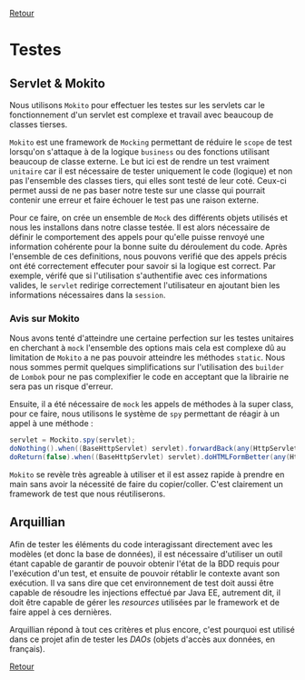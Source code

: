 [Retour](../README.md)


# Testes

## Servlet & Mokito

Nous utilisons `Mokito` pour effectuer les testes sur les servlets car le fonctionnement d'un servlet est complexe et travail avec beaucoup de classes tierses.

`Mokito` est une framework de `Mocking` permettant de réduire le `scope` de test lorsqu'on s'attaque à de la logique `business` ou des fonctions utilisant beaucoup de classe externe.
Le but ici est de rendre un test vraiment `unitaire` car il est nécessaire de tester uniquement le code (logique) et non pas l'ensemble des classes tiers, qui elles sont testé de leur coté.
Ceux-ci permet aussi de ne pas baser notre teste sur une classe qui pourrait contenir une erreur et faire échouer le test pas une raison externe.

Pour ce faire, on crée un ensemble de `Mock` des différents objets utilisés et nous les installons dans notre classe testée.
Il est alors nécessaire de définir le comportement des appels pour qu'elle puisse renvoyé une information cohérente pour la bonne suite du déroulement du code.
Après l'ensemble de ces definitions, nous pouvons verifié que des appels précis ont été correctement effecuter pour savoir si la logique est correct.
Par exemple, vérifé que si l'utilisation s'authentifie avec ces informations valides, le `servlet` redirige correctement l'utilisateur en ajoutant bien les informations nécessaires dans la `session`.

### Avis sur Mokito

Nous avons tenté d'atteindre une certaine perfection sur les testes unitaires en cherchant à `mock` l'ensemble des options mais cela est complexe dû au limitation de `Mokito` a ne pas pouvoir atteindre les méthodes `static`.
Nous nous sommes permit quelques simplifications sur l'utilisation des `builder` de `Lombok` pour ne pas complexifier le code en acceptant que la librairie ne sera pas un risque d'erreur.

Ensuite, il a été nécessaire de `mock` les appels de méthodes à la super class, pour ce faire, nous utilisons le système de `spy` permettant de réagir à un appel à une méthode :
```java
servlet = Mockito.spy(servlet);
doNothing().when((BaseHttpServlet) servlet).forwardBack(any(HttpServletRequest.class), any(HttpServletResponse.class), anyString());
doReturn(false).when((BaseHttpServlet) servlet).doHTMLFormBetter(any(HttpServletRequest.class), any(HttpServletResponse.class));
```

`Mokito` se revèle très agreable à utiliser et il est assez rapide à prendre en main sans avoir la nécessité de faire du copier/coller.
C'est clairement un framework de test que nous réutiliserons.


## Arquillian

Afin de tester les éléments du code interagissant directement avec les modèles (et donc la base de données), il est nécessaire d'utiliser un outil étant capable de garantir de pouvoir obtenir l'état de la BDD requis pour l'exécution d'un test, et ensuite de pouvoir rétablir le contexte avant son exécution.
Il va sans dire que cet environnement de test doit aussi être capable de résoudre les injections effectué par Java EE, autrement dit, il doit être capable de gérer les *resources* utilisées par le framework et de faire appel à ces dernières.

Arquillian répond à tout ces critères et plus encore, c'est pourquoi est utilisé dans ce projet afin de tester les *DAOs* (objets d'accès aux données, en français).

[Retour](../README.md)
